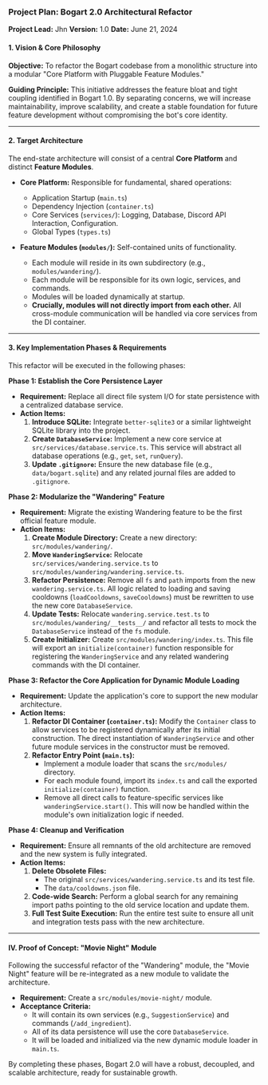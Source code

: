 ### **Project Plan: Bogart 2.0 Architectural Refactor**

**Project Lead:** Jhn
**Version:** 1.0
**Date:** June 21, 2024

#### **1. Vision & Core Philosophy**

**Objective:** To refactor the Bogart codebase from a monolithic structure into a modular "Core Platform with Pluggable Feature Modules."

**Guiding Principle:** This initiative addresses the feature bloat and tight coupling identified in Bogart 1.0. By separating concerns, we will increase maintainability, improve scalability, and create a stable foundation for future feature development without compromising the bot's core identity.

---

#### **2. Target Architecture**

The end-state architecture will consist of a central **Core Platform** and distinct **Feature Modules**.

*   **Core Platform:** Responsible for fundamental, shared operations:
    *   Application Startup (`main.ts`)
    *   Dependency Injection (`container.ts`)
    *   Core Services (`services/`): Logging, Database, Discord API Interaction, Configuration.
    *   Global Types (`types.ts`)

*   **Feature Modules (`modules/`):** Self-contained units of functionality.
    *   Each module will reside in its own subdirectory (e.g., `modules/wandering/`).
    *   Each module will be responsible for its own logic, services, and commands.
    *   Modules will be loaded dynamically at startup.
    *   **Crucially, modules will not directly import from each other.** All cross-module communication will be handled via core services from the DI container.

---

#### **3. Key Implementation Phases & Requirements**

This refactor will be executed in the following phases:

**Phase 1: Establish the Core Persistence Layer**

*   **Requirement:** Replace all direct file system I/O for state persistence with a centralized database service.
*   **Action Items:**
    1.  **Introduce SQLite:** Integrate `better-sqlite3` or a similar lightweight SQLite library into the project.
    2.  **Create `DatabaseService`:** Implement a new core service at `src/services/database.service.ts`. This service will abstract all database operations (e.g., `get`, `set`, `runQuery`).
    3.  **Update `.gitignore`:** Ensure the new database file (e.g., `data/bogart.sqlite`) and any related journal files are added to `.gitignore`.

**Phase 2: Modularize the "Wandering" Feature**

*   **Requirement:** Migrate the existing Wandering feature to be the first official feature module.
*   **Action Items:**
    1.  **Create Module Directory:** Create a new directory: `src/modules/wandering/`.
    2.  **Move `WanderingService`:** Relocate `src/services/wandering.service.ts` to `src/modules/wandering/wandering.service.ts`.
    3.  **Refactor Persistence:** Remove all `fs` and `path` imports from the new `wandering.service.ts`. All logic related to loading and saving cooldowns (`loadCooldowns`, `saveCooldowns`) must be rewritten to use the new core `DatabaseService`.
    4.  **Update Tests:** Relocate `wandering.service.test.ts` to `src/modules/wandering/__tests__/` and refactor all tests to mock the `DatabaseService` instead of the `fs` module.
    5.  **Create Initializer:** Create `src/modules/wandering/index.ts`. This file will export an `initialize(container)` function responsible for registering the `WanderingService` and any related wandering commands with the DI container.

**Phase 3: Refactor the Core Application for Dynamic Module Loading**

*   **Requirement:** Update the application's core to support the new modular architecture.
*   **Action Items:**
    1.  **Refactor DI Container (`container.ts`):** Modify the `Container` class to allow services to be registered dynamically after its initial construction. The direct instantiation of `WanderingService` and other future module services in the constructor must be removed.
    2.  **Refactor Entry Point (`main.ts`):**
        *   Implement a module loader that scans the `src/modules/` directory.
        *   For each module found, import its `index.ts` and call the exported `initialize(container)` function.
        *   Remove all direct calls to feature-specific services like `wanderingService.start()`. This will now be handled within the module's own initialization logic if needed.

**Phase 4: Cleanup and Verification**

*   **Requirement:** Ensure all remnants of the old architecture are removed and the new system is fully integrated.
*   **Action Items:**
    1.  **Delete Obsolete Files:**
        *   The original `src/services/wandering.service.ts` and its test file.
        *   The `data/cooldowns.json` file.
    2.  **Code-wide Search:** Perform a global search for any remaining import paths pointing to the old service location and update them.
    3.  **Full Test Suite Execution:** Run the entire test suite to ensure all unit and integration tests pass with the new architecture.

---

#### **IV. Proof of Concept: "Movie Night" Module**

Following the successful refactor of the "Wandering" module, the "Movie Night" feature will be re-integrated as a new module to validate the architecture.

*   **Requirement:** Create a `src/modules/movie-night/` module.
*   **Acceptance Criteria:**
    *   It will contain its own services (e.g., `SuggestionService`) and commands (`/add_ingredient`).
    *   All of its data persistence will use the core `DatabaseService`.
    *   It will be loaded and initialized via the new dynamic module loader in `main.ts`.

By completing these phases, Bogart 2.0 will have a robust, decoupled, and scalable architecture, ready for sustainable growth.